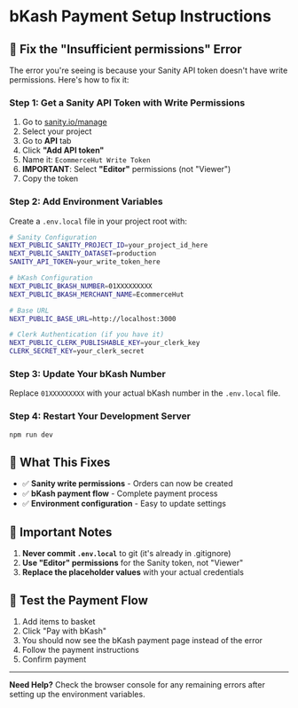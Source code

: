# bKash Payment Setup Instructions

## 🔧 **Fix the "Insufficient permissions" Error**

The error you're seeing is because your Sanity API token doesn't have write permissions. Here's how to fix it:

### **Step 1: Get a Sanity API Token with Write Permissions**

1. Go to [sanity.io/manage](https://sanity.io/manage)
2. Select your project
3. Go to **API** tab
4. Click **"Add API token"**
5. Name it: `EcommerceHut Write Token`
6. **IMPORTANT**: Select **"Editor"** permissions (not "Viewer")
7. Copy the token

### **Step 2: Add Environment Variables**

Create a `.env.local` file in your project root with:

```bash
# Sanity Configuration
NEXT_PUBLIC_SANITY_PROJECT_ID=your_project_id_here
NEXT_PUBLIC_SANITY_DATASET=production
SANITY_API_TOKEN=your_write_token_here

# bKash Configuration
NEXT_PUBLIC_BKASH_NUMBER=01XXXXXXXXX
NEXT_PUBLIC_BKASH_MERCHANT_NAME=EcommerceHut

# Base URL
NEXT_PUBLIC_BASE_URL=http://localhost:3000

# Clerk Authentication (if you have it)
NEXT_PUBLIC_CLERK_PUBLISHABLE_KEY=your_clerk_key
CLERK_SECRET_KEY=your_clerk_secret
```

### **Step 3: Update Your bKash Number**

Replace `01XXXXXXXXX` with your actual bKash number in the `.env.local` file.

### **Step 4: Restart Your Development Server**

```bash
npm run dev
```

## 🎯 **What This Fixes**

- ✅ **Sanity write permissions** - Orders can now be created
- ✅ **bKash payment flow** - Complete payment process
- ✅ **Environment configuration** - Easy to update settings

## 🚨 **Important Notes**

1. **Never commit `.env.local`** to git (it's already in .gitignore)
2. **Use "Editor" permissions** for the Sanity token, not "Viewer"
3. **Replace the placeholder values** with your actual credentials

## 🧪 **Test the Payment Flow**

1. Add items to basket
2. Click "Pay with bKash"
3. You should now see the bKash payment page instead of the error
4. Follow the payment instructions
5. Confirm payment

---

**Need Help?** Check the browser console for any remaining errors after setting up the environment variables.
